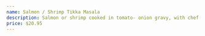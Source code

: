 ```yaml
---
name: Salmon / Shrimp Tikka Masala
description: Salmon or shrimp cooked in tomato- onion gravy, with chef special blend spices & cream. (we can make it with coconut cream).
price: $20.95
---
```

